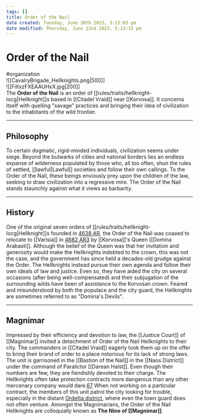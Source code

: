 ```yaml
---
tags: []
title: Order of the Nail
date created: Tuesday, June 20th 2023, 3:12:03 pm
date modified: Thursday, June 22nd 2023, 5:13:15 pm
---
```


# Order of the Nail

#organization  
![[CavalryBrigade_Hellknights.png|500]]  
![[FiItxzFXEAAUHxX.jpg|200]]  
The **Order of the Nail** is an order of [[rules/traits/hellknight-locg|Hellknight]]s based in [[Citadel Vraid]] near [[Korvosa]]. It concerns itself with quelling "savage" practices and bringing their idea of civilization to the inhabitants of the wild frontier.

---

## Philosophy

To certain dogmatic, rigid-minded individuals, civilization seems under siege. Beyond the bulwarks of cities and national borders lies an endless expanse of wilderness populated by those who, all too often, shun the rules of settled, [[lawful|Lawful]] societies and follow their own callings. To the Order of the Nail, these beings enviously prey upon the children of the law, seeking to draw civilization into a regressive mire. The Order of the Nail stands staunchly against what it views as barbarity.

---

## History

One of the original seven orders of [[rules/traits/hellknight-locg|Hellknight]]s founded in [4638 AR](https://pathfinderwiki.com/wiki/4638_AR "4638 AR"), the Order of the Nail was coaxed to relocate to [[Varisia]] in [4682 AR](https://pathfinderwiki.com/wiki/4682_AR "4682 AR")[3](https://pathfinderwiki.com/wiki/Order_of_the_Nail#cite_note-PF145-76-3) by [[Korvosa]]'s Queen [[Domina Arabasti]]. Although the belief of the Queen was that her invitation and generosity would make the Hellknights indebted to the crown, this was not the case, and the government has since held a decades-old grudge against the Order. The Hellknights instead pursue their own agenda and follow their own ideals of law and justice. Even so, they have aided the city on several occasions (after being well-compensated) and their subjugation of the surrounding wilds have been of assistance to the Korvosan crown. Feared and misunderstood by both the populace and the city guard, the Hellknights are sometimes referred to as "Domina's Devils".

---

## Magnimar

Impressed by their efficiency and devotion to law, the [[Justice Court]] of [[Magnimar]] invited a detachment of Order of the Nail Hellknights to their city. The commanders in [[Citadel Vraid]] eagerly took them up on the offer to bring their brand of order to a place notorious for its lack of strong laws. The unit is garrisoned in the [[Bastion of the Nail]] in the [[Naos District]] under the command of Paralictor [[Darean Halst]]. Even though their numbers are few, they are fiendishly devoted to their charge. The Hellknights often take protection contracts more dangerous than any other mercenary company would dare.[6](https://pathfinderwiki.com/wiki/Order_of_the_Nail#cite_note-6)[7](https://pathfinderwiki.com/wiki/Order_of_the_Nail#cite_note-7) When not working on a particular contract, the members of this unit patrol the city looking for trouble, especially in the distant [Ordellia district](https://pathfinderwiki.com/wiki/Ordellia "Ordellia"), where even the town guard does not often venture. Amongst the Magnimarians, the Order of the Nail Hellknights are colloquially known as **The Nine of [[Magnimar]]**.
